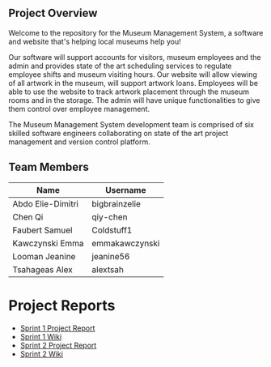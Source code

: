 ## Project Overview
Welcome to the repository for the Museum Management System, a software and website that's helping local museums help you! 

Our software will support accounts for visitors, museum employees and the admin and provides state of the art scheduling services to regulate employee shifts and museum visiting hours. Our website will allow viewing of all artwork in the museum, will support artwork loans. Employees will be able to use the website to track artwork placement through the museum rooms and in the storage. The admin will have unique functionalities to give them control over employee management.

The Museum Management System development team is comprised of six skilled software engineers collaborating on state of the art project management and version control platform.

## Team Members 
| Name  | Username |
| ------------- | --- |
| Abdo Elie-Dimitri  | bigbrainzelie |
| Chen Qi  | qiy-chen  |
| Faubert Samuel  | Coldstuff1 |
| Kawczynski Emma  | emmakawczynski |
| Looman Jeanine  | jeanine56 |
| Tsahageas Alex | alextsah |

# Project Reports

* [Sprint 1 Project Report](https://github.com/McGill-ECSE321-Fall2022/project-group-15/wiki/Deliverable-1-Report)
* [Sprint 1 Wiki](https://github.com/McGill-ECSE321-Fall2022/project-group-15/wiki/Sprint-1)
* [Sprint 2 Project Report](https://github.com/McGill-ECSE321-Fall2022/project-group-15/wiki/Deliverable-2-Report)
* [Sprint 2 Wiki](https://github.com/McGill-ECSE321-Fall2022/project-group-15/wiki/Sprint-2)